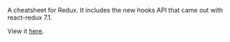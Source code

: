 A cheatsheet for Redux. It includes the new hooks API that came out with react-redux 7.1.

View it [here](https://wilsoncwong.github.io/redux-cheatsheet).

